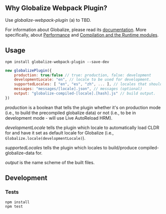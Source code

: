 ## Why Globalize Webpack Plugin?

Use *globalize-webpack-plugin* (a) to TBD.

For information about Globalize, please read its [documentation](https://github.com/jquery/globalize#README.md). More specifically, about [Performance](https://github.com/rxaviers/globalize/tree/fix-398-runtime#performance) and [Compilation and the Runtime modules](https://github.com/rxaviers/globalize/tree/fix-398-runtime#compilation-and-the-runtime-modules).

## Usage

    npm install globalize-webpack-plugin --save-dev

```js
new globalizePlugin({
	production: true/false // true: production, false: development
	developmentLocale: "en", // locale to be used for development.
	supportedLocales: [ "en", "es", "zh", ... ], // locales that should be built support for.
	messages: "messages/[locale].json", // messages (optional)
	output: "globalize-compiled-[locale].[hash].js" // build output.
})
```

*production* is a boolean that tells the plugin whether it's on production mode (i.e., to build the precompiled globalize data) or not (i.e., to be in development mode - will use Live AutoReload HRM).

*developmentLocale* tells the plugin which locale to automatically load CLDR for and have it set as default locale for Globalize (i.e., `Globalize.locale(developmentLocale)`).

*supportedLocales* tells the plugin which locales to build/produce compiled-globalize-data for.

*output* is the name scheme of the built files.

## Development

### Tests

    npm install
    npm test
